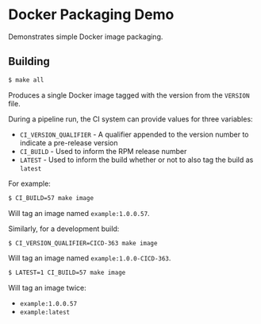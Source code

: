 # Docker Packaging Demo

Demonstrates simple Docker image packaging.

## Building

```bash
$ make all
```

Produces a single Docker image tagged with the version from the `VERSION` file.

During a pipeline run, the CI system can provide values for three variables:
- `CI_VERSION_QUALIFIER` - A qualifier appended to the version number to indicate a pre-release version
- `CI_BUILD` - Used to inform the RPM release number
- `LATEST` - Used to inform the build whether or not to also tag the build as `latest`

For example:

```bash
$ CI_BUILD=57 make image
```

Will tag an image named `example:1.0.0.57`.

Similarly, for a development build:

```bash
$ CI_VERSION_QUALIFIER=CICD-363 make image
```

Will tag an image named `example:1.0.0-CICD-363`.

```bash
$ LATEST=1 CI_BUILD=57 make image
```

Will tag an image twice:
- `example:1.0.0.57`
- `example:latest`